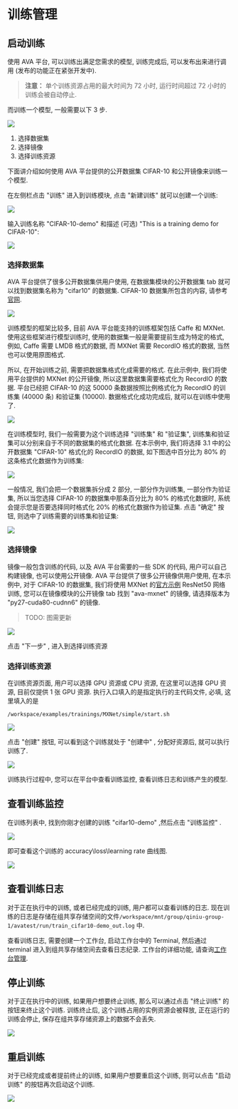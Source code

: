 
# 训练管理
## 启动训练

使用 AVA 平台, 可以训练出满足您需求的模型, 训练完成后, 可以发布出来进行调用 (发布的功能正在紧张开发中).

> **注意：** 单个训练资源占用的最大时间为 72 小时, 运行时间超过 72 小时的训练会被自动停止. 

而训练一个模型, 一般需要以下 3 步.

![](/images/ch-05/5.3/steps.png)

1. 选择数据集
2. 选择镜像
3. 选择训练资源

下面讲介绍如何使用 AVA 平台提供的公开数据集 CIFAR-10 和公开镜像来训练一个模型.

在左侧栏点击 "训练" 进入到训练模块, 点击 "新建训练" 就可以创建一个训练:

![](/images/ch-05/5.3/training-list.png)

输入训练名称 "CIFAR-10-demo" 和描述 (可选) "This is a training demo for CIFAR-10":

![](/images/ch-05/5.3/training-new.png)

### 选择数据集

AVA 平台提供了很多公开数据集供用户使用, 在数据集模块的公开数据集 tab 就可以找到数据集名称为 "cifar10" 的数据集. CIFAR-10 数据集所包含的内容, 请参考[官网](https://www.cs.toronto.edu/~kriz/cifar.html).

![](/images/ch-05/5.3/use-dataset.png)

训练模型的框架比较多, 目前 AVA 平台能支持的训练框架包括 Caffe 和 MXNet. 使用这些框架进行模型训练时, 使用的数据集一般是需要提前生成为特定的格式, 例如, Caffe 需要 LMDB 格式的数据, 而 MXNet 需要 RecordIO 格式的数据, 当然也可以使用原图格式.

所以, 在开始训练之前, 需要把数据集格式化成需要的格式. 在此示例中, 我们将使用平台提供的 MXNet 的公开镜像, 所以这里数据集需要格式化为 RecordIO 的数据. 平台已经把 CIFAR-10 的这 50000 条数据按照比例格式化为 RecordIO 的训练集 (40000 条) 和验证集 (10000). 数据格式化成功完成后, 就可以在训练中使用了.

![](/images/ch-05/5.3/dataset-detail.png)

在训练模型时, 我们一般需要为这个训练选择 "训练集" 和 "验证集", 训练集和验证集可以分别来自于不同的数据集的格式化数据. 在本示例中, 我们将选择 3.1 中的公开数据集 "CIFAR-10" 格式化的 RecordIO 的数据, 如下图选中百分比为 80% 的这条格式化数据作为训练集:

![](/images/ch-05/5.3/use-sampleset.png)

一般情况, 我们会把一个数据集拆分成 2 部分, 一部分作为训练集, 一部分作为验证集, 所以当您选择 CIFAR-10 的数据集中那条百分比为 80% 的格式化数据时, 系统会提示您是否要选择同时格式化 20% 的格式化数据作为验证集. 点击 "确定" 按钮, 则选中了训练需要的训练集和验证集:

![](/images/ch-05/5.3/train-and-val.png)

### 选择镜像

镜像一般包含训练的代码, 以及 AVA 平台需要的一些 SDK 的代码, 用户可以自己构建镜像, 也可以使用公开镜像. AVA 平台提供了很多公开镜像供用户使用, 在本示例中, 对于 CIFAR-10 的数据集, 我们将使用 MXNet 的[官方示例](https://github.com/apache/incubator-MXNet/tree/master/example/image-classification) ResNet50 网络训练, 您可以在镜像模块的公开镜像 tab 找到 
"ava-mxnet" 的镜像, 请选择版本为 "py27-cuda80-cudnn6" 的镜像. 

> TODO: 图需更新

![](/images/ch-05/5.3/use-image.png)

点击 "下一步" , 进入到选择训练资源

### 选择训练资源

在训练资源页面, 用户可以选择 GPU 资源或 CPU 资源, 在这里可以选择 GPU 资源, 目前仅提供 1 张 GPU 资源. 执行入口填入的是指定执行的主代码文件, 必填, 这里填入的是

`/workspace/examples/trainings/MXNet/simple/start.sh`

![](/images/ch-05/5.3/use-resource.png)

点击 "创建" 按钮, 可以看到这个训练就处于 "创建中" , 分配好资源后, 就可以执行训练了. 

![](/images/ch-05/5.3/training-status.png)

训练执行过程中, 您可以在平台中查看训练监控, 查看训练日志和训练产生的模型. 

## 查看训练监控

在训练列表中, 找到你刚才创建的训练 "cifar10-demo" ,然后点击 "训练监控" . 

![](/images/ch-05/5.3/training-instance.png)

即可查看这个训练的 accuracy\loss\learning rate 曲线图. 

![](/images/ch-05/5.3/instance-curve.png)

## 查看训练日志

对于正在执行中的训练, 或者已经完成的训练, 用户都可以查看训练的日志. 现在训练的日志是存储在组共享存储空间的文件`/workspace/mnt/group/qiniu-group-1/avatest/run/train_cifar10-demo_out.log` 中.

查看训练日志, 需要创建一个工作台, 启动工作台中的 Terminal, 然后通过 terminal 进入到组共享存储空间去查看日志纪录. 工作台的详细功能, 请查询[工作台管理](./5.2-workspace.md). 

## 停止训练

对于正在执行中的训练, 如果用户想要终止训练, 那么可以通过点击 "终止训练" 的按钮来终止这个训练. 训练终止后, 这个训练占用的实例资源会被释放, 正在运行的训练会停止, 保存在组共享存储资源上的数据不会丢失. 

![](/images/ch-05/5.3/training-stop.png)


## 重启训练

对于已经完成或者提前终止的训练, 如果用户想要重启这个训练, 则可以点击 "启动训练" 的按钮再次启动这个训练. 

![](/images/ch-05/5.3/training-restart.png)
